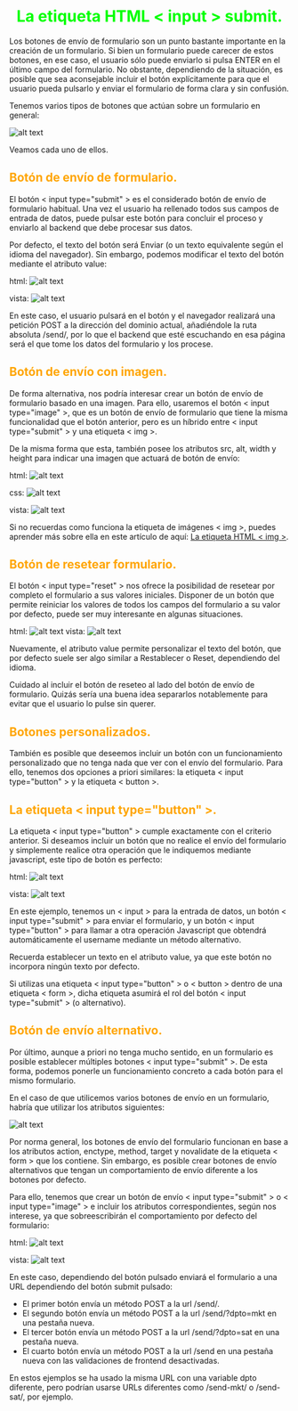 # <span style="color:lime"><center>La etiqueta HTML < input > submit.<center></center></span>

Los botones de envío de formulario son un punto bastante importante en la creación de un formulario. Si bien un formulario puede carecer de estos botones, en ese caso, el usuario sólo puede enviarlo si pulsa ENTER en el último campo del formulario. No obstante, dependiendo de la situación, es posible que sea aconsejable incluir el botón explícitamente para que el usuario pueda pulsarlo y enviar el formulario de forma clara y sin confusión.

Tenemos varios tipos de botones que actúan sobre un formulario en general:

![alt text](./imagenes-la-etiqueta-html-input-submit/image.png)

Veamos cada uno de ellos.

## <span style="color:orange">Botón de envío de formulario.</span>
El botón < input type="submit" > es el considerado botón de envío de formulario habitual. Una vez el usuario ha rellenado todos sus campos de entrada de datos, puede pulsar este botón para concluir el proceso y enviarlo al backend que debe procesar sus datos.

Por defecto, el texto del botón será Enviar (o un texto equivalente según el idioma del navegador). Sin embargo, podemos modificar el texto del botón mediante el atributo value:

html:
![alt text](./imagenes-la-etiqueta-html-input-submit/image-1.png)

vista:
![alt text](./imagenes-la-etiqueta-html-input-submit/image-2.png)

En este caso, el usuario pulsará en el botón y el navegador realizará una petición POST a la dirección del dominio actual, añadiéndole la ruta absoluta /send/, por lo que el backend que esté escuchando en esa página será el que tome los datos del formulario y los procese.

## <span style="color:orange">Botón de envío con imagen.</span>
De forma alternativa, nos podría interesar crear un botón de envío de formulario basado en una imagen. Para ello, usaremos el botón < input type="image" >, que es un botón de envío de formulario que tiene la misma funcionalidad que el botón anterior, pero es un híbrido entre < input type="submit" > y una etiqueta < img >.

De la misma forma que esta, también posee los atributos src, alt, width y height para indicar una imagen que actuará de botón de envío:

html:
![alt text](./imagenes-la-etiqueta-html-input-submit/image-3.png)

css:
![alt text](./imagenes-la-etiqueta-html-input-submit/image-4.png)

vista:
![alt text](./imagenes-la-etiqueta-html-input-submit/image-5.png)

Si no recuerdas como funciona la etiqueta de imágenes < img >, puedes aprender más sobre ella en este artículo de aquí: [La etiqueta HTML < img >](https://lenguajehtml.com/html/multimedia/etiqueta-html-img/).

## <span style="color:orange">Botón de resetear formulario.</span>
El botón < input type="reset" > nos ofrece la posibilidad de resetear por completo el formulario a sus valores iniciales. Disponer de un botón que permite reiniciar los valores de todos los campos del formulario a su valor por defecto, puede ser muy interesante en algunas situaciones.

html:
![alt text](./imagenes-la-etiqueta-html-input-submit/image-6.png)
vista:
![alt text](./imagenes-la-etiqueta-html-input-submit/image-7.png)

Nuevamente, el atributo value permite personalizar el texto del botón, que por defecto suele ser algo similar a Restablecer o Reset, dependiendo del idioma.

Cuidado al incluir el botón de reseteo al lado del botón de envío de formulario. Quizás sería una buena idea separarlos notablemente para evitar que el usuario lo pulse sin querer.

## <span style="color:orange">Botones personalizados.</span>
También es posible que deseemos incluir un botón con un funcionamiento personalizado que no tenga nada que ver con el envío del formulario. Para ello, tenemos dos opciones a priori similares: la etiqueta < input type="button" > y la etiqueta < button >.

## <span style="color:orange">La etiqueta < input type="button" >.</span>
La etiqueta < input type="button" > cumple exactamente con el criterio anterior. Si deseamos incluir un botón que no realice el envío del formulario y simplemente realice otra operación que le indiquemos mediante javascript, este tipo de botón es perfecto:

html:
![alt text](./imagenes-la-etiqueta-html-input-submit/image-8.png)

vista:
![alt text](./imagenes-la-etiqueta-html-input-submit/image-9.png)

En este ejemplo, tenemos un < input > para la entrada de datos, un botón < input type="submit" > para enviar el formulario, y un botón < input type="button" > para llamar a otra operación Javascript que obtendrá automáticamente el username mediante un método alternativo.

Recuerda establecer un texto en el atributo value, ya que este botón no incorpora ningún texto por defecto.

Si utilizas una etiqueta < input type="button" > o < button > dentro de una etiqueta < form >, dicha etiqueta asumirá el rol del botón < input type="submit" > (o alternativo).

## <span style="color:orange">Botón de envío alternativo.</span>
Por último, aunque a priori no tenga mucho sentido, en un formulario es posible establecer múltiples botones < input type="submit" >. De esta forma, podemos ponerle un funcionamiento concreto a cada botón para el mismo formulario.

En el caso de que utilicemos varios botones de envío en un formulario, habría que utilizar los atributos siguientes:

![alt text](./imagenes-la-etiqueta-html-input-submit/image-10.png)

Por norma general, los botones de envío del formulario funcionan en base a los atributos action, enctype, method, target y novalidate de la etiqueta < form > que los contiene. Sin embargo, es posible crear botones de envío alternativos que tengan un comportamiento de envío diferente a los botones por defecto.

Para ello, tenemos que crear un botón de envío < input type="submit" > o < input type="image" > e incluir los atributos correspondientes, según nos interese, ya que sobreescribirán el comportamiento por defecto del formulario:

html:
![alt text](./imagenes-la-etiqueta-html-input-submit/image-11.png)

vista:
![alt text](./imagenes-la-etiqueta-html-input-submit/image-12.png)

En este caso, dependiendo del botón pulsado enviará el formulario a una URL dependiendo del botón submit pulsado:

   - El primer botón envía un método POST a la url /send/.
   - El segundo botón envía un método POST a la url /send/?dpto=mkt en una pestaña nueva.
   - El tercer botón envía un método POST a la url /send/?dpto=sat en una pestaña nueva.
   - El cuarto botón envía un método POST a la url /send en una pestaña nueva con las validaciones de frontend desactivadas.

En estos ejemplos se ha usado la misma URL con una variable dpto diferente, pero podrían usarse URLs diferentes como /send-mkt/ o /send-sat/, por ejemplo.

